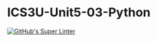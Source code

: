 # ICS3U-Unit5-03-Python

[![GitHub's Super Linter](https://github.com/trent-hodgins-01/ICS3U-Unit5-03-Python/workflows/GitHub's%20Super%20Linter/badge.svg)](https://github.com/trent-hodgins-01/ICS3U-Unit5-03-Python/actions)

